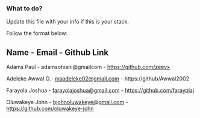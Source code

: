 ### What to do?

Update this file with your info if this is your stack.

Follow the format below:

## Name - Email - Github Link

Adams Paul - adamsohiani@gmailcom - https://github.com/zeevx

Adeleke Awwal O.- maadeleke02@gmail.com - https://github/Awwal2002

Farayola Joshua - farayolajoshua@gmail.com - https://github.com/farayolaj

Oluwakeye John - bjohnoluwakeye@gmail.com - https://github.com/oluwakeye-john
